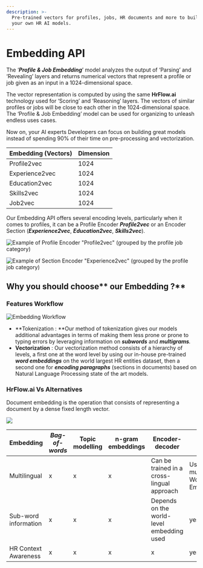 ```yaml
---
description: >-
  Pre-trained vectors for profiles, jobs, HR documents and more to build quickly
  your own HR AI models.
---
```


# Embedding API

The ‘_**Profile & Job Embedding**_’ model analyzes the output of ‘Parsing’ and ‘Revealing’ layers and returns numerical vectors that represent a profile or job given as an input in a 1024-dimensional space.&#x20;

The vector representation is computed by using the same **HrFlow.ai** technology used for ‘Scoring’ and ‘Reasoning’ layers. The vectors of similar profiles or jobs will be close to each other in the 1024-dimensional space. The ‘Profile & Job Embedding’ model can be used for organizing to unleash endless uses cases.&#x20;

Now on, your AI experts Developers can focus on building great models instead of spending 90% of their time on pre-processing and vectorization.

| Embedding (Vectors) | Dimension |
| ------------------- | --------- |
| Profile2vec         | 1024      |
| Experience2vec      | 1024      |
| Education2vec       | 1024      |
| Skills2vec          | 1024      |
| Job2vec             | 1024      |

Our Embedding API offers several encoding levels, particularly when it comes to profiles, it can be a Profile Encoder _**Profile2vec**_ or an Encoder Section (_**Experience2vec**_,  _**Education2vec**_, _**Skills2vec**_).

![Example of Profile Encoder "Profile2vec" (grouped by the profile job category) ](https://lh3.googleusercontent.com/JXagdsThZxaEKwjE83-QrJXjB1r1tk2-KmdBzb94X\_a238-5bNtwHuDi-PUA4\_cVBkpaCie1uil6lPDNhdggpZhkgiZBYQGe4iKRRGo13XvyYgzuG9Vw\_fv72LiYrg2am9MIrPnkwlQ)



![Example of Section Encoder "Experience2vec" (grouped by the profile job category) ](https://lh4.googleusercontent.com/cLvklbMDn7YyRNAZjZJ7KeYGnam3XoZTGeV6ERvwkRM2VDerwCmBkoUZpj36MMXXHSHICpSZZH0zS4iygt0X\_hJ-nhaxud0F3ZWUEhNLiO7IX7U1o\_MZN2Ouy\_QEnY2P6ytxZOZZAAk)

## Why you should choose** our Embedding ?**

### Features Workflow

![Embedding Workflow](<../../.gitbook/assets/image (1).png>)

* **Tokenization : **Our method of tokenization gives our models additional advantages in terms of making them less prone or prone to typing errors by leveraging  information on _**subwords**_ and _**multigrams**._
* **Vectorization** : Our vectorization method consists of a hierarchy of levels, a first one at the word level by using our in-house pre-trained _**word embeddings**_ on the world largest HR entities dataset, then a second one for _**encoding paragraphs**_ (sections in documents) based on Natural Language Processing state of the art models.



### **HrFlow.ai Vs Alternatives**

Document embedding is the operation that consists of representing a document by a dense fixed length vector.

![](../../.gitbook/assets/screenshot-2020-04-16-at-08.17.00.png)

| **Embedding**        | _Bag-of-words_ | **Topic modelling** | n-gram embeddings | **Encoder-decoder**                        | HrFlow                            |
| -------------------- | -------------- | ------------------- | ----------------- | ------------------------------------------ | --------------------------------- |
| Multilingual         |        x       |        x            |        x          | Can be trained in a cross-lingual approach | Use multilingual Word Embeddings  |
| Sub-word information |        x       |        x            |       x           | Depends on the world-level embedding used  |       yes                         |
| HR Context Awareness |        x       |        x            |        x          |        x                                   |       yes                         |
